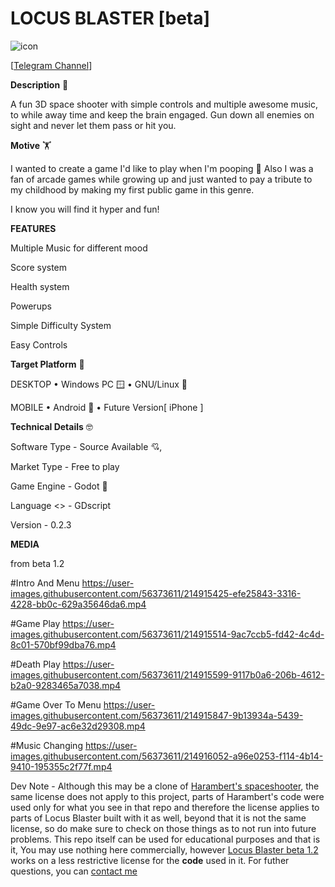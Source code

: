 # LOCUS BLASTER [beta]
![icon](https://user-images.githubusercontent.com/56373611/214917563-07db0eeb-7386-4ff8-864e-a1f1637e96eb.png)


[[Telegram Channel](https://t.me/danodin69)]



<b>Description</b> 📝


A fun 3D space shooter with simple controls and multiple awesome music, to while away time and keep the brain engaged. 
Gun down all enemies on sight and never let them pass or hit you. 


<b>Motive</b> 🏋️

I wanted to create a game I'd like to play when I'm pooping 💩  Also I was a fan of arcade games while growing up and just wanted to pay a tribute to my childhood by making my first public game in this genre. 

I know you will find it hyper and fun!

<b>FEATURES</b>


Multiple Music for different mood

Score system

Health system

Powerups

Simple Difficulty System

Easy Controls

<b>Target Platform</b> 🎯

DESKTOP
• Windows PC 🪟
• GNU/Linux 🐧 

MOBILE 
• Android 🗿
• Future Version[ iPhone ]

<b>Technical Details</b> 🤓

Software Type - Source Available 💘,

Market Type - Free to play 

Game Engine - Godot 🤖

Language <\> - GDscript

Version - 0.2.3

<b> MEDIA </b>

from beta 1.2

#Intro And Menu
https://user-images.githubusercontent.com/56373611/214915425-efe25843-3316-4228-bb0c-629a35646da6.mp4


#Game Play
https://user-images.githubusercontent.com/56373611/214915514-9ac7ccb5-fd42-4c4d-8c01-570bf99dba76.mp4


#Death Play
https://user-images.githubusercontent.com/56373611/214915599-9117b0a6-206b-4612-b2a0-9283465a7038.mp4


#Game Over To Menu
https://user-images.githubusercontent.com/56373611/214915847-9b13934a-5439-49dc-9e97-ac6e32d29308.mp4


#Music Changing
https://user-images.githubusercontent.com/56373611/214916052-a96e0253-f114-4b14-9410-195355c2f77f.mp4




Dev Note -
 Although this may be a clone of [Harambert's spaceshooter](https://github.com/harambert/Godot-3D-Space-Shooter),  the same license does not apply to this project, parts of Harambert's code were used only for what you see in that repo and therefore the license applies to parts of Locus Blaster built with it as well, beyond that it is not the same license, so do make sure to check on those things as to not run into future problems. This repo itself can be used for educational purposes and that is it, You may use nothing here commercially,  however [Locus Blaster beta 1.2](https://github.com/danodin69/LocusBlaster/releases/tag/v1.2-beta) works on a less restrictive license for the <b>code</b> used in it. For futher questions, you can [contact me](https://danodin.xyz/contact)

